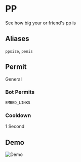 # PP
See how big your or friend's pp is

## Aliases
`ppsize`, `penis`
## Permit
General
### Bot Permits
`EMBED_LINKS`
### Cooldown
1 Second
## Demo 
![Demo](https://i.ibb.co/R96qd0J/pp.gif)
